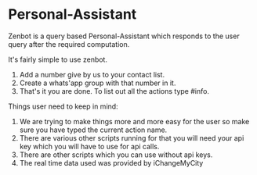 # Personal-Assistant
Zenbot is a query based Personal-Assistant which responds to the user query after the required computation.

It's fairly simple to use zenbot.
1. Add a number give by us to your contact list.
2. Create a whats'app group with that number in it.
3. That's it you are done. To list out all the actions type #info.

Things user need to keep in mind:
1. We are trying to make things more and more easy for the user so make sure you have typed the current action name.
2. There are various other scripts running for that you will need your api key which you will have to use for api calls.
3. There are other scripts which you can use without api keys.
4. The real time data used was provided by iChangeMyCity
